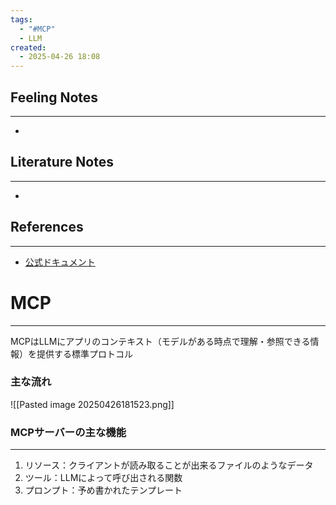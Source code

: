 ```yaml
---
tags:
  - "#MCP"
  - LLM
created:
  - 2025-04-26 18:08
---
```


## Feeling Notes
---
- 
## Literature Notes
---
- 
## References
---
- [公式ドキュメント](https://modelcontextprotocol.io/introduction)

# MCP
---

MCPはLLMにアプリのコンテキスト（モデルがある時点で理解・参照できる情報）を提供する標準プロトコル

### 主な流れ
![[Pasted image 20250426181523.png]]

### MCPサーバーの主な機能
---
1. リソース：クライアントが読み取ることが出来るファイルのようなデータ
2. ツール：LLMによって呼び出される関数
3. プロンプト：予め書かれたテンプレート

